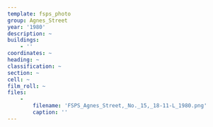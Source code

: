 ```yaml
---
template: fsps_photo
group: Agnes_Street
year: '1980'
description: ~
buildings:
    - ''
coordinates: ~
heading: ~
classification: ~
section: ~
cell: ~
film_roll: ~
files:
    -
        filename: 'FSPS_Agnes_Street,_No._15,_18-11-L_1980.png'
        caption: ''
---
```

